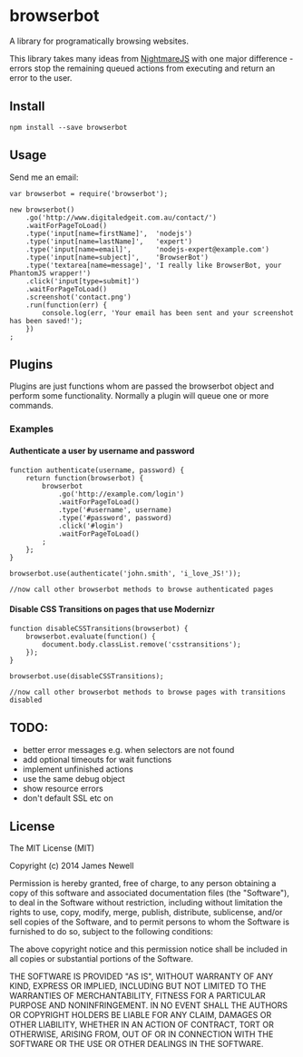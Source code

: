 # browserbot

A library for programatically browsing websites.

This library takes many ideas from [NightmareJS](https://github.com/segmentio/nightmare) with one major difference - 
errors stop the remaining queued actions from executing and return an error to the user.

## Install

    npm install --save browserbot

## Usage
    
Send me an email:
    
    var browserbot = require('browserbot');
    
    new browserbot()
        .go('http://www.digitaledgeit.com.au/contact/')
        .waitForPageToLoad()
        .type('input[name=firstName]',  'nodejs')
        .type('input[name=lastName]',   'expert')
        .type('input[name=email]',      'nodejs-expert@example.com')
        .type('input[name=subject]',    'BrowserBot')
        .type('textarea[name=message]', 'I really like BrowserBot, your PhantomJS wrapper!')
        .click('input[type=submit]')
        .waitForPageToLoad()
        .screenshot('contact.png')
        .run(function(err) {
            console.log(err, 'Your email has been sent and your screenshot has been saved!');
        })
    ;

## Plugins

Plugins are just functions whom are passed the browserbot object and perform some functionality. Normally a plugin will 
queue one or more commands.

### Examples

#### Authenticate a user by username and password

    function authenticate(username, password) {
        return function(browserbot) {
            browserbot
                .go('http://example.com/login')
                .waitForPageToLoad()
                .type('#username', username)
                .type('#password', password)
                .click('#login')
                .waitForPageToLoad()
            ;
        };
    }
    
    browserbot.use(authenticate('john.smith', 'i_love_JS!'));
    
    //now call other browserbot methods to browse authenticated pages
    
#### Disable CSS Transitions on pages that use Modernizr

    function disableCSSTransitions(browserbot) {
        browserbot.evaluate(function() {
            document.body.classList.remove('csstransitions');
        });
    }
    
    browserbot.use(disableCSSTransitions);
    
    //now call other browserbot methods to browse pages with transitions disabled

## TODO:

 - better error messages e.g. when selectors are not found
 - add optional timeouts for wait functions
 - implement unfinished actions
 - use the same debug object
 - show resource errors
 - don't default SSL etc on
 
## License

The MIT License (MIT)

Copyright (c) 2014 James Newell

Permission is hereby granted, free of charge, to any person obtaining a copy of this software and associated documentation files (the "Software"), to deal in the Software without restriction, including without limitation the rights to use, copy, modify, merge, publish, distribute, sublicense, and/or sell copies of the Software, and to permit persons to whom the Software is furnished to do so, subject to the following conditions:

The above copyright notice and this permission notice shall be included in all copies or substantial portions of the Software.

THE SOFTWARE IS PROVIDED "AS IS", WITHOUT WARRANTY OF ANY KIND, EXPRESS OR IMPLIED, INCLUDING BUT NOT LIMITED TO THE WARRANTIES OF MERCHANTABILITY, FITNESS FOR A PARTICULAR PURPOSE AND NONINFRINGEMENT. IN NO EVENT SHALL THE AUTHORS OR COPYRIGHT HOLDERS BE LIABLE FOR ANY CLAIM, DAMAGES OR OTHER LIABILITY, WHETHER IN AN ACTION OF CONTRACT, TORT OR OTHERWISE, ARISING FROM, OUT OF OR IN CONNECTION WITH THE SOFTWARE OR THE USE OR OTHER DEALINGS IN THE SOFTWARE.

